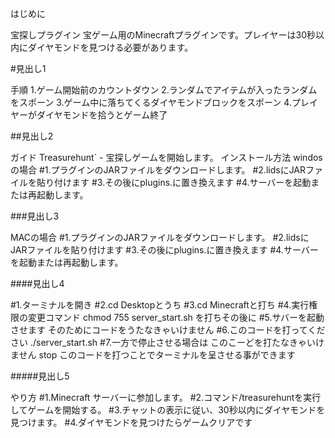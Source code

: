 はじめに

宝探しプラグイン
宝ゲーム用のMinecraftプラグインです。プレイヤーは30秒以内にダイヤモンドを見つける必要があります。

#見出し1

手順
1.ゲーム開始前のカウントダウン
2.ランダムでアイテムが入ったランダムをスポーン
3.ゲーム中に落ちてくるダイヤモンドブロックをスポーン
4.プレイヤーがダイヤモンドを拾うとゲーム終了

##見出し2

ガイド
Treasurehunt` - 宝探しゲームを開始します。
インストール方法
windosの場合
#1.プラグインのJARファイルをダウンロードします。
#2.lidsにJARファイルを貼り付けます
#3.その後にplugins.に置き換えます
#4.サーバーを起動または再起動します。  


###見出し3

MACの場合
#1.プラグインのJARファイルをダウンロードします。
#2.lidsにJARファイルを貼り付けます
#3.その後にplugins.に置き換えます
#4.サーバーを起動または再起動します。

####見出し4

#1.ターミナルを開き
#2.cd Desktopとうち
#3.cd Minecraftと打ち
#4.実行権限の変更コマンド
chmod 755 server_start.sh
を打ちその後に
#5.サバーを起動させます
そのためにコードをうたなきゃいけません
#6.このコードを打ってください
./server_start.sh
#7.一方で停止させる場合は
このこーどを打たなきゃいけません
stop
このコードを打つことでターミナルを呈させる事ができます

#####見出し5

やり方
#1.Minecraft サーバーに参加します。
#2.コマンド/treasurehuntを実行してゲームを開始する。
#3.チャットの表示に従い、30秒以内にダイヤモンドを見つけます。
#4.ダイヤモンドを見つけたらゲームクリアです
